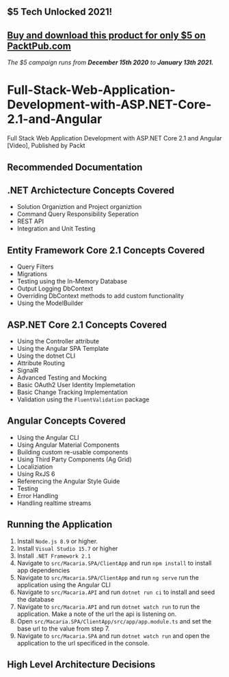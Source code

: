 ## $5 Tech Unlocked 2021!
[Buy and download this product for only $5 on PacktPub.com](https://www.packtpub.com/)
-----
*The $5 campaign         runs from __December 15th 2020__ to __January 13th 2021.__*

# Full-Stack-Web-Application-Development-with-ASP.NET-Core-2.1-and-Angular
Full Stack Web Application Development with ASP.NET Core 2.1 and Angular [Video], Published by Packt

## Recommended Documentation

## .NET Archictecture Concepts Covered
* Solution Organiztion and Project organiztion
* Command Query Responsibility Seperation
* REST API
* Integration and Unit Testing

## Entity Framework Core 2.1 Concepts Covered
* Query Filters
* Migrations
* Testing using the In-Memory Database
* Output Logging DbContext
* Overriding DbContext methods to add custom functionality
* Using the ModelBuilder

## ASP.NET Core 2.1 Concepts Covered
* Using the Controller attribute 
* Using the Angular SPA Template
* Using the dotnet CLI
* Attribute Routing
* SignalR
* Advanced Testing and Mocking
* Basic OAuth2 User Identity Implemetation
* Basic Change Tracking Implementation
* Validation using the `FluentValidation` package

## Angular Concepts Covered
* Using the Angular CLI
* Using Angular Material Components
* Building custom re-usable components
* Using Third Party Components (Ag Grid)
* Localiziation
* Using RxJS 6
* Referencing the Angular Style Guide
* Testing
* Error Handling
* Handling realtime streams

## Running the Application
1. Install `Node.js 8.9` or higher.
2. Install `Visual Studio 15.7` or higher
3. Install `.NET Framework 2.1`
4. Navigate to `src/Macaria.SPA/ClientApp` and run `npm install` to install app dependencies
5. Navigate to `src/Macaria.SPA/ClientApp` and run `ng serve` run the application using the Angular CLI
6. Navigate to `src/Macaria.API` and run `dotnet run ci` to install and seed the database
7. Navigate to `src/Macaria.API` and run `dotnet watch run` to run the application. Make a note of the url the api is listening on.
8. Open `src/Macaria.SPA/ClientApp/src/app/app.module.ts` and set the base url to the value from step 7.
9. Navigate to `src/Macaria.SPA` and run `dotnet watch run` and open the application to the url specificed in the console.

## High Level Architecture Decisions
